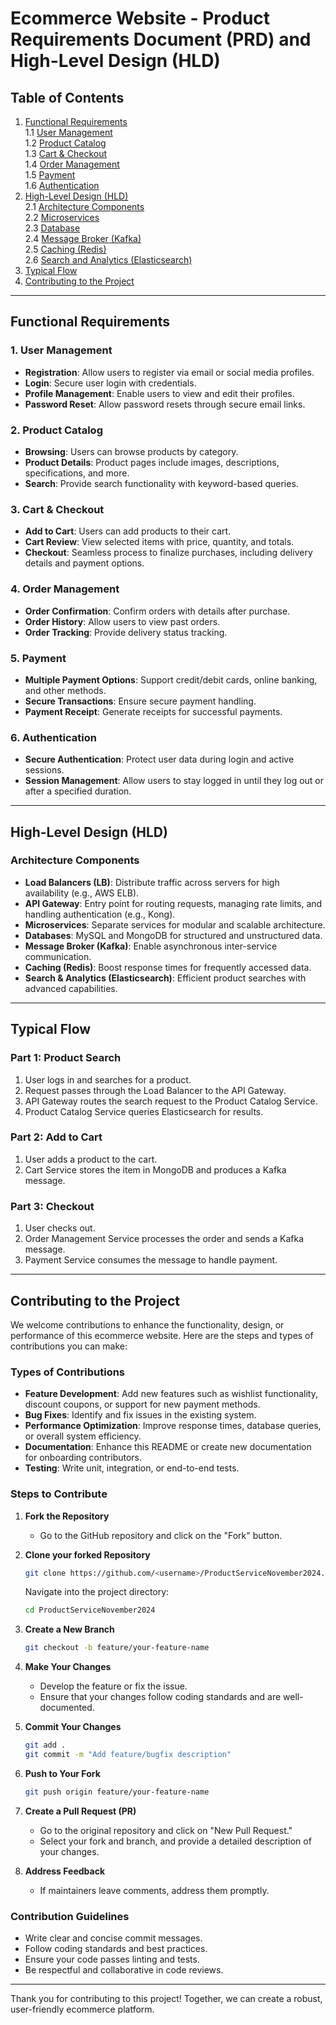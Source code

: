 # Ecommerce Website - Product Requirements Document (PRD) and High-Level Design (HLD)

## Table of Contents

1. [Functional Requirements](#functional-requirements)  
   1.1 [User Management](#user-management)  
   1.2 [Product Catalog](#product-catalog)  
   1.3 [Cart & Checkout](#cart--checkout)  
   1.4 [Order Management](#order-management)  
   1.5 [Payment](#payment)  
   1.6 [Authentication](#authentication)
2. [High-Level Design (HLD)](#high-level-design-hld)  
   2.1 [Architecture Components](#architecture-components)  
   2.2 [Microservices](#microservices)  
   2.3 [Database](#database)  
   2.4 [Message Broker (Kafka)](#message-broker-kafka)  
   2.5 [Caching (Redis)](#caching-redis)  
   2.6 [Search and Analytics (Elasticsearch)](#search-and-analytics-elasticsearch)
3. [Typical Flow](#typical-flow)
4. [Contributing to the Project](#contributing-to-the-project)

---

## Functional Requirements

### 1. User Management

- **Registration**: Allow users to register via email or social media profiles.
- **Login**: Secure user login with credentials.
- **Profile Management**: Enable users to view and edit their profiles.
- **Password Reset**: Allow password resets through secure email links.

### 2. Product Catalog

- **Browsing**: Users can browse products by category.
- **Product Details**: Product pages include images, descriptions, specifications, and more.
- **Search**: Provide search functionality with keyword-based queries.

### 3. Cart & Checkout

- **Add to Cart**: Users can add products to their cart.
- **Cart Review**: View selected items with price, quantity, and totals.
- **Checkout**: Seamless process to finalize purchases, including delivery details and payment options.

### 4. Order Management

- **Order Confirmation**: Confirm orders with details after purchase.
- **Order History**: Allow users to view past orders.
- **Order Tracking**: Provide delivery status tracking.

### 5. Payment

- **Multiple Payment Options**: Support credit/debit cards, online banking, and other methods.
- **Secure Transactions**: Ensure secure payment handling.
- **Payment Receipt**: Generate receipts for successful payments.

### 6. Authentication

- **Secure Authentication**: Protect user data during login and active sessions.
- **Session Management**: Allow users to stay logged in until they log out or after a specified duration.

---

## High-Level Design (HLD)

### Architecture Components

- **Load Balancers (LB)**: Distribute traffic across servers for high availability (e.g., AWS ELB).
- **API Gateway**: Entry point for routing requests, managing rate limits, and handling authentication (e.g., Kong).
- **Microservices**: Separate services for modular and scalable architecture.
- **Databases**: MySQL and MongoDB for structured and unstructured data.
- **Message Broker (Kafka)**: Enable asynchronous inter-service communication.
- **Caching (Redis)**: Boost response times for frequently accessed data.
- **Search & Analytics (Elasticsearch)**: Efficient product searches with advanced capabilities.

---

## Typical Flow

### Part 1: Product Search

1. User logs in and searches for a product.
2. Request passes through the Load Balancer to the API Gateway.
3. API Gateway routes the search request to the Product Catalog Service.
4. Product Catalog Service queries Elasticsearch for results.

### Part 2: Add to Cart

1. User adds a product to the cart.
2. Cart Service stores the item in MongoDB and produces a Kafka message.

### Part 3: Checkout

1. User checks out.
2. Order Management Service processes the order and sends a Kafka message.
3. Payment Service consumes the message to handle payment.

---

## Contributing to the Project

We welcome contributions to enhance the functionality, design, or performance of this ecommerce website. Here are the steps and types of contributions you can make:

### Types of Contributions

- **Feature Development**: Add new features such as wishlist functionality, discount coupons, or support for new payment methods.
- **Bug Fixes**: Identify and fix issues in the existing system.
- **Performance Optimization**: Improve response times, database queries, or overall system efficiency.
- **Documentation**: Enhance this README or create new documentation for onboarding contributors.
- **Testing**: Write unit, integration, or end-to-end tests.

### Steps to Contribute

1. **Fork the Repository**

   - Go to the GitHub repository and click on the "Fork" button.

2. **Clone your forked Repository**

   ```bash
   git clone https://github.com/<username>/ProductServiceNovember2024.git
   ```

   Navigate into the project directory:

   ```bash
   cd ProductServiceNovember2024
   ```

3. **Create a New Branch**

   ```bash
   git checkout -b feature/your-feature-name
   ```

4. **Make Your Changes**

   - Develop the feature or fix the issue.
   - Ensure that your changes follow coding standards and are well-documented.

5. **Commit Your Changes**

   ```bash
   git add .
   git commit -m "Add feature/bugfix description"
   ```

6. **Push to Your Fork**

   ```bash
   git push origin feature/your-feature-name
   ```

7. **Create a Pull Request (PR)**

   - Go to the original repository and click on "New Pull Request."
   - Select your fork and branch, and provide a detailed description of your changes.

8. **Address Feedback**
   - If maintainers leave comments, address them promptly.

### Contribution Guidelines

- Write clear and concise commit messages.
- Follow coding standards and best practices.
- Ensure your code passes linting and tests.
- Be respectful and collaborative in code reviews.

---

Thank you for contributing to this project! Together, we can create a robust, user-friendly ecommerce platform.
